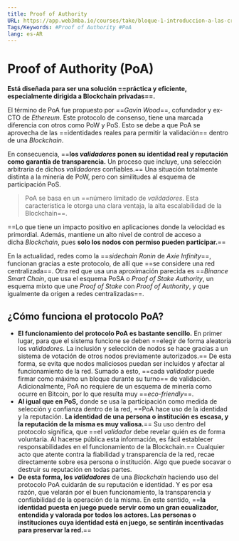 ```yaml
---
title: Proof of Authority
URL: https://app.web3mba.io/courses/take/bloque-1-introduccion-a-las-criptomonedas/texts/35679981-u3-3-2-proof-of-authority
Tags/Keywords: #Proof of Authority #PoA
lang: es-AR
---
```

# Proof of Authority (PoA)
**Está diseñada para ser una solución ==práctica y eficiente, especialmente dirigida a Blockchain privadas==.**

El término de PoA fue propuesto por ==_Gavin Wood_==, cofundador y ex-CTO de _Ethereum_. Este protocolo de consenso, tiene una marcada diferencia con otros como PoW y PoS. Esto se debe a que PoA se aprovecha de las ==identidades reales para permitir la validación== dentro de una _Blockchain_.

En consecuencia, ==**los _validadores_ ponen su identidad real y reputación como garantía de transparencia.** Un proceso que incluye, una selección arbitraria de dichos _validadores_ confiables.== Una situación totalmente distinta a la minería de PoW, pero con similitudes al esquema de participación PoS.

>PoA se basa en un ==número limitado de _validadores_. Esta característica le otorga una clara ventaja, la alta escalabilidad de la Blockchain==.

==Lo que tiene un impacto positivo en aplicaciones donde la velocidad es primordial. Además, mantiene un alto nivel de control de acceso a dicha _Blockchain_, pues **solo los nodos con permiso pueden participar.**==

En la actualidad, redes como la ==_sidechain Ronin_ de _Axie Infinity_==, funcionan gracias a este protocolo, de allí que ==se considere una red centralizada==. Otra red que usa una aproximación parecida es ==_Binance Smart Chain_, que usa el esquema PoSA o _Proof of Stake Authority_, un esquema mixto que une _Proof of Stake_ con _Proof of Authority_, y que igualmente da origen a redes centralizadas==.

## ¿Cómo funciona el protocolo PoA?
- **El funcionamiento del protocolo PoA es bastante sencillo.** En primer lugar, para que el sistema funcione se deben ==elegir de forma aleatoria los _validadores_. La inclusión y selección de nodos se hace gracias a un sistema de votación de otros nodos previamente autorizados.== De esta forma, se evita que nodos maliciosos puedan ser incluidos y afectar al funcionamiento de la red. Sumado a esto, ==cada _validador_ puede firmar como máximo un bloque durante su turno== de validación. Adicionalmente, PoA no requiere de un esquema de minería como ocurre en Bitcoin, por lo que resulta muy ==_eco-friendly_==.
- **Al igual que en PoS,** donde se usa la participación como medida de selección y confianza dentro de la red, ==PoA hace uso de la identidad y la reputación. **La identidad de una persona o institución es escasa, y la reputación de la misma es muy valiosa.**== Su uso dentro del protocolo significa, que ==el _validador_ debe revelar quién es de forma voluntaria. Al hacerse pública esta información, es fácil establecer responsabilidades en el funcionamiento de la Blockchain.== Cualquier acto que atente contra la fiabilidad y transparencia de la red, recae directamente sobre esa persona o institución. Algo que puede socavar o destruir su reputación en todas partes.
- **De esta forma, los _validadores_** de una _Blockchain_ haciendo uso del protocolo PoA cuidarán de su reputación e identidad. Y es por esa razón, que velarán por el buen funcionamiento, la transparencia y confiabilidad de la operación de la misma. En este sentido, ==**la identidad puesta en juego puede servir como un gran ecualizador, entendida y valorada por todos los actores. Las personas o instituciones cuya identidad está en juego, se sentirán incentivadas para preservar la red.**==